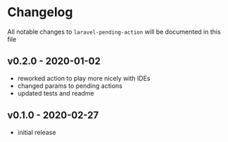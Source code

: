 # Changelog

All notable changes to `laravel-pending-action` will be documented in this file

## v0.2.0 - 2020-01-02

- reworked action to play more nicely with IDEs
- changed params to pending actions
- updated tests and readme

## v0.1.0 - 2020-02-27

- initial release
